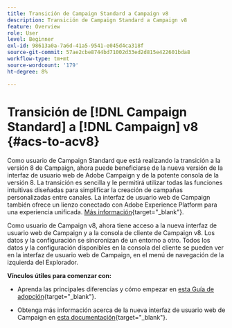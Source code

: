 ```yaml
---
title: Transición de Campaign Standard a Campaign v8
description: Transición de Campaign Standard a Campaign v8
feature: Overview
role: User
level: Beginner
exl-id: 98613a0a-7a6d-41a5-9541-e045d4ca318f
source-git-commit: 57ae2cbe8744bd71002d33ed2d815e422601bda8
workflow-type: tm+mt
source-wordcount: '179'
ht-degree: 8%

---
```


# Transición de [!DNL Campaign Standard] a [!DNL Campaign] v8 {#acs-to-acv8}

Como usuario de Campaign Standard que está realizando la transición a la versión 8 de Campaign, ahora puede beneficiarse de la nueva versión de la interfaz de usuario web de Adobe Campaign y de la potente consola de la versión 8. La transición es sencilla y le permitirá utilizar todas las funciones intuitivas diseñadas para simplificar la creación de campañas personalizadas entre canales. La interfaz de usuario web de Campaign también ofrece un lienzo conectado con Adobe Experience Platform para una experiencia unificada. [Más información](https://experienceleague.adobe.com/es/docs/campaign-web/v8/start/acs-migration){target="_blank"}.

Como usuario de Campaign v8, ahora tiene acceso a la nueva interfaz de usuario web de Campaign y a la consola de cliente de Campaign v8. Los datos y la configuración se sincronizan de un entorno a otro. Todos los datos y la configuración disponibles en la consola del cliente se pueden ver en la interfaz de usuario web de Campaign, en el menú de navegación de la izquierda del Explorador.

**Vínculos útiles para comenzar con:**

* Aprenda las principales diferencias y cómo empezar en [esta Guía de adopción](https://experienceleague.adobe.com/es/docs/campaign-web/acs-to-ac/home){target="_blank"}.

* Obtenga más información acerca de la nueva interfaz de usuario web de Campaign en [esta documentación](https://experienceleague.adobe.com/docs/campaign-web/v8/campaign-web-home.html?lang=es){target="_blank"}.

<!--
* Campaign Standard capabilities have been added to Campaign v8 to facilitate your transition. These capabilities are restricted to customers transitioning from Campaign Standard, and are described in [this documentation](https://experienceleague.adobe.com/en/docs/experience-cloud/campaign/campaign-standard-migration-home){target="_blank"}.-->

